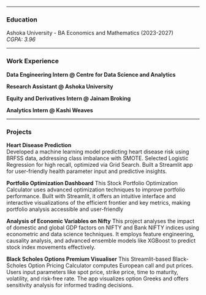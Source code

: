 #
---

### Education
Ashoka University - BA Economics and Mathematics (2023-2027)  
_CGPA: 3.96_

---
### Work Experience
**Data Engineering Intern @ Centre for Data Science and Analytics**

**Research Assistant @ Ashoka University**

**Equity and Derivatives Intern @ Jainam Broking**

**Analytics Intern @ Kashi Weaves**

---
### Projects

**Heart Disease Prediction**  
Developed a machine learning model predicting heart disease risk using BRFSS data, addressing class imbalance with SMOTE. Selected Logistic Regression for high recall, optimized via Grid Search. Built a Streamlit app for user-friendly health parameter input and predictive insights.

**Portfolio Optimization Dashboard**
This Stock Portfolio Optimization Calculator uses advanced optimization techniques to improve portfolio performance. Built with Streamlit, it offers an intuitive interface and interactive visualizations of the efficient frontier and key metrics, making portfolio analysis accessible and user-friendly

**Analysis of Economic Variables on Nifty**
This project analyses the impact of domestic and global GDP factors on NIFTY and Bank NIFTY indices using econometric and data science techniques. It employs feature engineering, causality analysis, and advanced ensemble models like XGBoost to predict stock index movements effectively.

**Black Scholes Options Premium Visualiser**
This Streamlit-based Black-Scholes Option Pricing Calculator computes European call and put prices. Users input parameters like spot price, strike price, time to maturity, volatility, and risk-free rate. The app visualizes option Greeks and offers sensitivity analysis for informed trading decisions.

